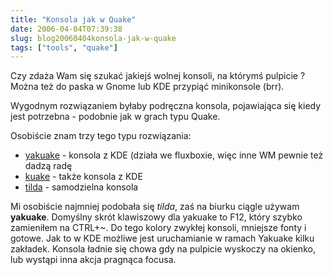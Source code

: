 ```yaml
---
title: "Konsola jak w Quake"
date: 2006-04-04T07:39:38
slug: blog20060404konsola-jak-w-quake
tags: ["tools", "quake"]
---
```

Czy zdaża Wam się szukać jakiejś wolnej konsoli, na którymś pulpicie ? Można też do paska w Gnome lub KDE przypiąć minikonsole (brr).

Wygodnym rozwiązaniem byłaby podręczna konsola, pojawiająca się kiedy jest potrzebna - podobnie jak w grach typu Quake.

Osobiście znam trzy tego typu rozwiązania:

* <a href="http://www.kde-apps.org/content/show.php?content=29153">yakuake</a> - konsola z KDE (działa we fluxboxie, więc inne WM pewnie też dadzą radę</li>
* <a href="http://www.nemohackers.org/kuake.php">kuake</a> - także konsola z KDE</li>
* <a href="http://tilda.sourceforge.net/">tilda</a> - samodzielna konsola</li>

Mi osobiście najmniej podobała się <em>tilda</em>, zaś na biurku ciągle używam <strong>yakuake</strong>. Domyślny skrót klawiszowy dla yakuake to F12, który szybko zamieniłem na CTRL+~. Do tego kolory zwykłej konsoli, mniejsze fonty i gotowe. Jak to w KDE możliwe jest uruchamianie w ramach Yakuake kilku zakładek. Konsola ładnie się chowa gdy na pulpicie wyskoczy na okienko, lub wystąpi inna akcja pragnąca focusa.
